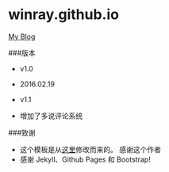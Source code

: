 # winray.github.io
<a href="http://winray.github.io" target="_blank">My Blog</a>

###版本
- v1.0
 - 2016.02.19

- v1.1
 - 增加了多说评论系统


###致谢
- 这个模板是从<a href="https://github.com/Huxpro/huxpro.github.io/" target="_blank">这里</a>修改而来的。 感谢这个作者
- 感谢 Jekyll、Github Pages 和 Bootstrap!
